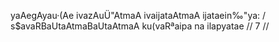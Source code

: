 yaAegAyau·(Ae ivazAuÜ"AtmaA ivaijataAtmaA ijataein‰"ya: /
s$avaRBaUtaAtmaBaUtaAtmaA ku(vaRªaipa na ilapyatae // 7 //